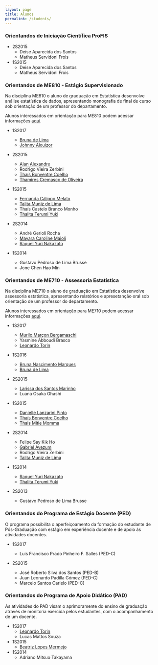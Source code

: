 ```yaml
---
layout: page
title: Alunos
permalink: /students/
---
```



### Orientandos de Iniciação Científica ProFIS

  + 2S2015
      + Deise Aparecida dos Santos
      + Matheus Servidoni Frois
  + 1S2015
      + Deise Aparecida dos Santos
      + Matheus Servidoni Frois


### Orientandos de ME810 - Estágio Supervisionado

Na disciplina ME810 o aluno de graduação em Estatística desenvolve análise estatística de dados, apresentando monografia de final de curso sob orientação de um professor do departamento.

Alunos interessados em orientação para ME810 podem acessar informações [aqui](../ME710_ME810).

  
   + 1S2017
      + [Bruna de Lima](https://www.linkedin.com/in/bruna-de-lima-720a14a3)
      + [Johnny Alouizor](https://www.linkedin.com/in/johnny-alouizor-1802543a)

   + 2S2015
     + [Alan Alexandre](https://www.linkedin.com/in/alan-alexandre-6b1a28128)
     + Rodrigo Vieira Zerbini
     + [Thaís Bonventre Coelho](https://www.linkedin.com/in/thais-bonventre-coelho-2baa69ba)
     + [Thamires Cremasco de Oliveira](https://www.linkedin.com/in/thamires-cremasco-43465367)
   + 1S2015
      + [Fernanda Cálippo Melato](https://www.linkedin.com/in/fernanda-melato-33396087)
      + [Talita Muniz de Lima](https://www.linkedin.com/in/talita-muniz-de-lima-444886a9)
      + Thaís Castelo Branco Monho
      + [Thalita Terumi Yuki](https://www.linkedin.com/in/thalita-yuki-735008112)
   + 2S2014
      + André Gerioli Rocha
      + [Mayara Caroline Maioli](https://www.linkedin.com/in/mayara-maioli-8302a888/)
      + [Raquel Yuri Nakazato](https://www.linkedin.com/in/raquel-yuri-nakazato-2a8a2978)
   + 1S2014
      + Gustavo Pedroso de Lima Brusse
      + Jone Chen Hao Min


### Orientandos de ME710 - Assessoria Estatística

Na disciplina ME710 o aluno de graduação em Estatística desenvolve assessoria estatística, apresentando relatórios e apresetanção oral sob orientação de um professor do departamento.

Alunos interessados em orientação para ME710 podem acessar informações [aqui](../ME710_ME810).

   + 1S2017
      + [Murilo Marçon Bergamaschi](https://www.linkedin.com/in/murilo-bergamaschi-66b357136)
      + Yasmine Abboudi Brasco
      + [Leonardo Torin](https://www.linkedin.com/in/leonardo-torin-1a7722140)
   
   + 1S2016
      + [Bruna Nascimento Marques](https://www.linkedin.com/in/bruna-marques-710477112/)
      + [Bruna de Lima](https://www.linkedin.com/in/bruna-de-lima-720a14a3)
   + 2S2015
      + [Larissa dos Santos Marinho](https://www.linkedin.com/in/larissa-marinho-a89420a3/)
      + Luana Osaka Ohashi
   + 1S2015
      + [Danielle Lanzarini Pinto](https://www.linkedin.com/in/danielle-lanzarini-pinto-9a210ab4/)
      + [Thaís Bonventre Coelho](https://www.linkedin.com/in/thais-bonventre-coelho-2baa69ba/)
      + [Thais Mitie Momma](https://www.linkedin.com/in/thais-mitie-momma-21713ba0/)
   + 2S2014
      + Felipe Say Kik Ho
      + [Gabriel Avezum](https://www.linkedin.com/in/gabriel-avezum-593149b8/)
      + Rodrigo Vieira Zerbini
      + [Talita Muniz de Lima](https://www.linkedin.com/in/talita-muniz-de-lima-444886a9)
   + 1S2014
      + [Raquel Yuri Nakazato](https://www.linkedin.com/in/raquel-yuri-nakazato-2a8a2978)
      + [Thalita Terumi Yuki](https://www.linkedin.com/in/thalita-yuki-735008112)
   + 2S2013
      + Gustavo Pedroso de Lima Brusse

### Orientandos do Programa de Estágio Docente (PED)

O programa possibilita o aperfeiçoamento da formação do estudante de Pós-Graduação com estágio em experiência docente e de apoio às atividades docentes.

* 1S2017
   + Luis Francisco Prado Pinheiro F. Salles (PED-C)

* 2S2015
   + José Roberto Silva dos Santos (PED-B)
   + Juan Leonardo Padilla Gómez (PED-C)
   + Marcelo Santos Carielo (PED-C)


### Orientandos do Programa de Apoio Didático (PAD)

As atividades do PAD visam o aprimoramente do ensino de graduação através de monitoria exercida pelos estudantes, com o acompanhamento de um docente.

* 1S2017
  + [Leonardo Torin](https://www.linkedin.com/in/leonardo-torin-1a7722140)
  + Lucas Mattos Souza 
* 1S2015
  + [Beatriz Lopes Mermejo](https://www.linkedin.com/in/beatriz-lopes-mermejo-946803a1)
* 1S2014
  + Adriano Mitsuo Takayama
